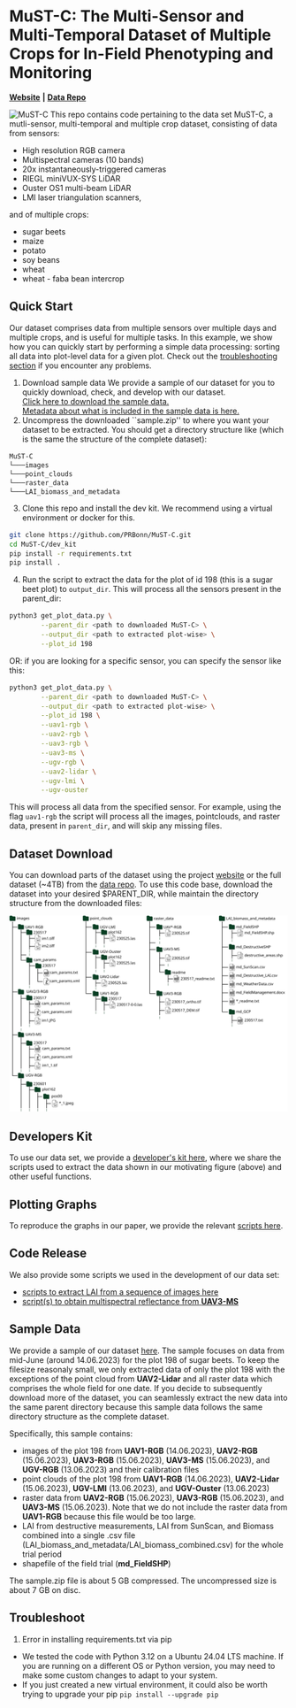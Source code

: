 # MuST-C: The Multi-Sensor and Multi-Temporal Dataset of Multiple Crops for In-Field Phenotyping and Monitoring


[**Website**](https://www.ipb.uni-bonn.de/data/MuST-C/) **|** [**Data Repo**](https://bonndata.uni-bonn.de/previewurl.xhtml?token=86b0cc03-24d8-4129-ac31-3ecbdadd60fd)

![MuST-C](https://github.com/user-attachments/assets/29f64697-294b-4087-9851-642c491566c6)
This repo contains code pertaining to the data set MuST-C, a mutli-sensor, multi-temporal and multiple crop dataset, consisting of data from sensors:   
* High resolution RGB camera
* Multispectral cameras (10 bands)
* 20x instantaneously-triggered cameras 
* RIEGL miniVUX-SYS LiDAR
* Ouster OS1 multi-beam LiDAR
* LMI laser triangulation scanners, 

and of multiple crops:
* sugar beets
* maize
* potato
* soy beans
* wheat
* wheat - faba bean intercrop

## Quick Start
Our dataset comprises data from multiple sensors over multiple days and multiple crops, and is useful for multiple tasks.
In this example, we show how you can quickly start by performing a simple data processing: sorting all data into plot-level data for a given plot.
Check out the [troubleshooting section](#troubleshoot) if you encounter any problems.

1. Download sample data
We provide a sample of our dataset for you to quickly download, check, and develop with our dataset.  
[Click here to download the sample data.](https://bonndata.uni-bonn.de/api/access/datafile/:persistentId?persistentId=doi:10.60507/FK2/OX9XTM/YDODS9&key=86b0cc03-24d8-4129-ac31-3ecbdadd60fd)  
[Metadata about what is included in the sample data is here.](#sample-data)  
2. Uncompress the downloaded ``sample.zip'' to where you want your dataset to be extracted.
  You should get a directory structure like (which is the same the structure of the complete dataset):
```
MuST-C
└───images
└───point_clouds
└───raster_data
└───LAI_biomass_and_metadata
```
3. Clone this repo and install the dev kit. We recommend using a virtual environment or docker for this.
```bash
git clone https://github.com/PRBonn/MuST-C.git
cd MuST-C/dev_kit
pip install -r requirements.txt
pip install .
```
4. Run the script to extract the data for the plot of id 198 (this is a sugar beet plot) to `output_dir`. This will process all the sensors present in the parent_dir:
```bash
python3 get_plot_data.py \
        --parent_dir <path to downloaded MuST-C> \
        --output_dir <path to extracted plot-wise> \
        --plot_id 198
```
OR: if you are looking for a specific sensor, you can specify the sensor like this:
```bash
python3 get_plot_data.py \
        --parent_dir <path to downloaded MuST-C> \
        --output_dir <path to extracted plot-wise> \
        --plot_id 198 \
        --uav1-rgb \
        --uav2-rgb \
        --uav3-rgb \
        --uav3-ms \
        --ugv-rgb \
        --uav2-lidar \
        --ugv-lmi \
        --ugv-ouster
```
This will process all data from the specified sensor. For example, using the flag `uav1-rgb` the script will process all the images, pointclouds, and raster data, present in `parent_dir`, and will skip any missing files.

## Dataset Download
You can download parts of the dataset using the project [website](https://www.ipb.uni-bonn.de/data/MuST-C/)
or the full dataset (~4TB) from the [data repo](https://bonndata.uni-bonn.de/previewurl.xhtml?token=86b0cc03-24d8-4129-ac31-3ecbdadd60fd).
To use this code base, download the dataset into your desired $PARENT_DIR, while maintain the directory structure from the downloaded files:

![folder structure](./assets/folder_structure.svg)

## Developers Kit
To use our data set, we provide a [developer's kit here](dev_kit),
where we share the scripts used to extract the data shown in our motivating figure (above) and other useful functions.

## Plotting Graphs
To reproduce the graphs in our paper, we provide the relevant [scripts here](plot_graphs_from_paper).

## Code Release
We also provide some scripts we used in the development of our data set:
* [scripts to extract LAI from a sequence of images here](md_Destructive_LAI)
* [script(s) to obtain multispectral reflectance from **UAV3-MS**](UAV3-MS)

## Sample Data
We provide a sample of our dataset [here](https://bonndata.uni-bonn.de/api/access/datafile/:persistentId?persistentId=doi:10.60507/FK2/OX9XTM/0J1Y8F&key=86b0cc03-24d8-4129-ac31-3ecbdadd60fd).
The sample focuses on data from mid-June (around 14.06.2023) for the plot 198 of sugar beets.
To keep the filesize reasonaly small, we only extracted data of only the plot 198 with the exceptions of the point cloud from  **UAV2-Lidar** and all raster data which comprises the whole field for one date.
If you decide to subsequently download more of the dataset, you can seamlessly extract the new data into the same parent directory because this sample data follows the same directory structure as the complete dataset.

Specifically, this sample contains:
+ images of the plot 198 from **UAV1-RGB** (14.06.2023), **UAV2-RGB** (15.06.2023), **UAV3-RGB** (15.06.2023), **UAV3-MS** (15.06.2023), and **UGV-RGB** (13.06.2023) and their calibration files
+ point clouds of the plot 198 from **UAV1-RGB** (14.06.2023), **UAV2-Lidar** (15.06.2023), **UGV-LMI** (13.06.2023), and **UGV-Ouster** (13.06.2023)
+ raster data from **UAV2-RGB** (15.06.2023), **UAV3-RGB** (15.06.2023), and **UAV3-MS** (15.06.2023). Note that we do not include the raster data from **UAV1-RGB** because this file would be too large.
+ LAI from destructive measurements, LAI from SunScan, and Biomass combined into a single .csv file (LAI\_biomass\_and\_metadata/LAI\_biomass\_combined.csv) for the whole trial period
+ shapefile of the field trial (**md_FieldSHP**)

The sample.zip file is about 5 GB compressed. The uncompressed size is about 7 GB on disc. 

## Troubleshoot
1. Error in installing requirements.txt via pip 
+ We tested the code with Python 3.12 on a Ubuntu 24.04 LTS machine. If you are running on a different OS or Python version, you may need to make some custom changes to adapt to your system.
+ If you just created a new virtual environment, it could also be worth trying to upgrade your pip `pip install --upgrade pip`

